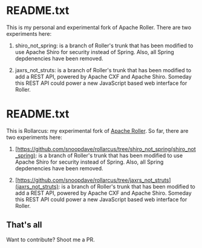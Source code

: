 README.txt
===

This is my personal and experimental fork of Apache Roller. 
There are two experiments here:

1) shiro_not_spring: is a branch of Roller's trunk that has been modified to use 
Apache Shiro for security instead of Spring. Also, all Spring depdenencies have been removed.

2) jaxrs_not_struts: is a branch of Roller's trunk that has been modified to add
a REST API, powered by Apache CXF and Apache Shiro. Someday this REST API could power 
a new JavaScript based web interface for Roller.

README.txt
===

This is Rollarcus: my experimental fork of [Apache Roller](https://github.com/apache/roller).
So far, there are two experiments here:

1) [https://github.com/snoopdave/rollarcus/tree/shiro_not_spring(shiro_not_spring): is a branch of Roller's trunk
that has been modified to use Apache Shiro for security instead of Spring. Also, all Spring depdenencies have been
removed.

2) [https://github.com/snoopdave/rollarcus/tree/jaxrs_not_struts](jaxrs_not_struts): is a branch of Roller's
trunk that has been modified to add a REST API, powered by Apache CXF and Apache Shiro. Someday this REST API
could power a new JavaScript based web interface for Roller.


That's all
---

Want to contribute? Shoot me a PR.

